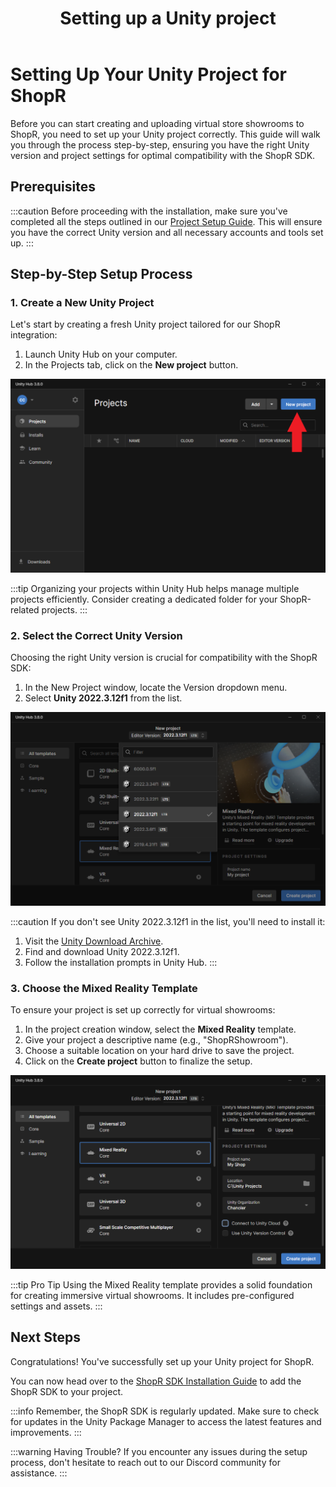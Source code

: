 ﻿---
title: 1. Setting up a Unity project
sidebar_position: 10
description: A comprehensive guide to setting up a Unity project for uploading virtual store showrooms using the ShopR SDK.
---

# Setting Up Your Unity Project for ShopR


Before you can start creating and uploading virtual store showrooms to ShopR, you need to set up your Unity project correctly. This guide will walk you through the process step-by-step, ensuring you have the right Unity version and project settings for optimal compatibility with the ShopR SDK.

## Prerequisites

:::caution
Before proceeding with the installation, make sure you've completed all the steps outlined in our [Project Setup Guide](../Prerequisites). This will ensure you have the correct Unity version and all necessary accounts and tools set up.
:::

## Step-by-Step Setup Process

### 1. Create a New Unity Project

Let's start by creating a fresh Unity project tailored for our ShopR integration:

1. Launch Unity Hub on your computer.
2. In the Projects tab, click on the **New project** button.

![Creating a new project in Unity Hub](img/Unity_Hub_NewProject.png)

:::tip
Organizing your projects within Unity Hub helps manage multiple projects efficiently. Consider creating a dedicated folder for your ShopR-related projects.
:::

### 2. Select the Correct Unity Version

Choosing the right Unity version is crucial for compatibility with the ShopR SDK:

1. In the New Project window, locate the Version dropdown menu.
2. Select **Unity 2022.3.12f1** from the list.

![Selecting the correct Unity version](img/Unity_Hub_SelectVersion.png)

:::caution
If you don't see Unity 2022.3.12f1 in the list, you'll need to install it:
1. Visit the [Unity Download Archive](https://unity.com/releases/editor/archive).
2. Find and download Unity 2022.3.12f1.
3. Follow the installation prompts in Unity Hub.
   :::

### 3. Choose the Mixed Reality Template

To ensure your project is set up correctly for virtual showrooms:

1. In the project creation window, select the **Mixed Reality** template.
2. Give your project a descriptive name (e.g., "ShopRShowroom").
3. Choose a suitable location on your hard drive to save the project.
4. Click on the **Create project** button to finalize the setup.

![Creating the project with Mixed Reality template](img/Unity_Hub_CreateProject.png)

:::tip Pro Tip
Using the Mixed Reality template provides a solid foundation for creating immersive virtual showrooms. It includes pre-configured settings and assets.
:::

## Next Steps

Congratulations! You've successfully set up your Unity project for ShopR.

You can now head over to the [ShopR SDK Installation Guide](./SDKInstall.md) to add the ShopR SDK to your project.


:::info
Remember, the ShopR SDK is regularly updated. Make sure to check for updates in the Unity Package Manager to access the latest features and improvements.
:::

:::warning Having Trouble?
If you encounter any issues during the setup process, don't hesitate to reach out to our Discord community for assistance.
:::